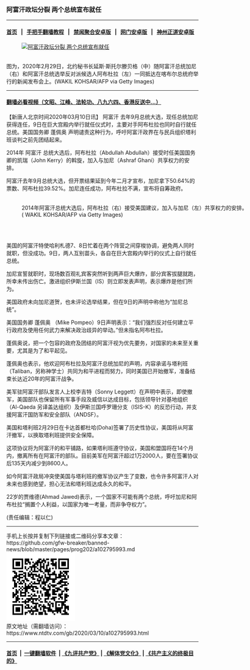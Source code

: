### 阿富汗政坛分裂 两个总统宣布就任
------------------------

#### [首页](https://github.com/gfw-breaker/banned-news/blob/master/README.md) &nbsp;&nbsp;|&nbsp;&nbsp; [手把手翻墙教程](https://github.com/gfw-breaker/guides/wiki) &nbsp;&nbsp;|&nbsp;&nbsp; [禁闻聚合安卓版](https://github.com/gfw-breaker/bn-android) &nbsp;&nbsp;|&nbsp;&nbsp; [网门安卓版](https://github.com/oGate2/oGate) &nbsp;&nbsp;|&nbsp;&nbsp; [神州正道安卓版](https://github.com/SzzdOgate/update) 



<div><div class="featured_image">
 <a href="https://i.ntdtv.com/assets/uploads/2020/03/GettyImages-1204141032.jpg" target="_blank">
  <figure>
   <img alt="阿富汗政坛分裂 两个总统宣布就任" src="https://i.ntdtv.com/assets/uploads/2020/03/GettyImages-1204141032-800x450.jpg"/>
  </figure><br/>
 </a>
 <span class="caption">
  图为，2020年2月29日，北约秘书长延斯·斯托尔滕贝格（中）随阿富汗总统加尼（右）和阿富汗总统选举反对派候选人阿布杜拉（左）一同抵达在喀布尔总统府举行的新闻发布会上。(WAKIL KOHSAR/AFP via Getty Images)
 </span>
</div>
</div><hr/>

#### [翻墙必看视频（文昭、江峰、法轮功、八九六四、香港反送中...）](https://github.com/gfw-breaker/banned-news/blob/master/pages/link3.md)

<div><div class="post_content" itemprop="articleBody">
 <p>
  【新唐人北京时间2020年03月10日讯】
  <ok href="https://www.ntdtv.com/gb/阿富汗.htm">
   阿富汗
  </ok>
  去年9月总统大选，现任总统加尼获得连任，9日在巨大宫殿内举行就任仪式时，主要对手阿布杜拉也同时自行就任总统。美国国务卿
  <ok href="https://www.ntdtv.com/gb/蓬佩奥.htm">
   蓬佩奥
  </ok>
  声明谴责这种行为，呼吁阿富汗政界在与民兵组织塔利班谈判之前先团结起来。
 </p>
 <p>
  2014年
  <ok href="https://www.ntdtv.com/gb/阿富汗.htm">
   阿富汗
  </ok>
  总统大选后，阿布杜拉（Abdullah Abdullah）接受时任美国国务卿的凯瑞（John Kerry）的斡旋，加入与加尼（Ashraf Ghani）共享权力的安排。
 </p>
 <p>
  阿富汗去年9月总统大选，但开票结果延到今年二月才宣布，加尼拿下50.64%的票数、阿布杜拉39.52%。加尼连任成功，阿布杜拉不满，宣布将自筹政府。
 </p>
 <figure class="wp-caption alignnone" id="attachment_102796010" style="width: 600px">
  <img alt="" class="size-medium wp-image-102796010" src="https://i.ntdtv.com/assets/uploads/2020/03/GettyImages-453339546-600x338.jpg">
   <br/><figcaption class="wp-caption-text">
    2014年阿富汗总统大选后，阿布杜拉（右）接受美国建议，加入与加尼（左）共享权力的安排。
    <br/>
    ( WAKIL KOHSAR/AFP via Getty Images)
   </figcaption><br/>
  </img>
 </figure><br/>
 <p>
  美国的阿富汗特使哈利札德7、8日忙着在两个阵营之间穿梭协调，避免两人同时就职，但没成功。9日，两人互别苗头，各自在巨大宫殿内举行的仪式上自行就任总统。
 </p>
 <p>
  加尼宣誓就职时，现场数百观礼宾客突然听到两声巨大爆炸，部分宾客拔腿就跑，所幸未传出伤亡。激进组织伊斯兰国（IS）则立即发表声明，表示爆炸是他们所为。
 </p>
 <div class="video_fit_container">
 </div>
 <p>
  美国政府未向加尼道贺，也未评论选举结果，但在9日的声明中称他为“加尼总统”。
 </p>
 <p>
  美国国务卿
  <ok href="https://www.ntdtv.com/gb/蓬佩奥.htm">
   蓬佩奥
  </ok>
  （Mike Pompeo）9日声明表示：“我们强烈反对任何建立平行政府及使用任何武力来解决政治歧异的举动。”但未指名阿布杜拉。
 </p>
 <p>
  蓬佩奥说，把一个包容的政府及团结的阿富汗视为优先要务，对国家的未来至关重要，尤其是为了和平起见。
 </p>
 <p>
  蓬佩奥也表示，他欢迎阿布杜拉及阿富汗总统加尼的声明，内容承诺与塔利班（Taliban，另称神学士）共同为和平进程而努力，同时美国已开始撤军，准备结束长达近20年的阿富汗战争。
 </p>
 <p>
  美军驻阿富汗部队发言人上校李吉特（Sonny Leggett）在声明中表示，即使撤军，美国部队也保留所有军事手段及威信以达成目标，包括领导针对基地组织（Al-Qaeda 另译盖达组织）及伊斯兰国呼罗珊分支（ISIS-K）的反恐行动，并支援阿富汗国防军和安全部队（ANDSF）。
 </p>
 <p>
  美国和塔利班2月29日在卡达首都杜哈(Doha)签署了历史性协议，美国将从阿富汗撤军，以换取塔利班提供安全保障。
 </p>
 <p>
  这项协议将为阿富汗的和平铺路，如果塔利班遵守协议，美国和盟国将在14个月内，撤离所有在阿富汗的部队。目前美军在阿富汗超过1万2000人，要在签署协议后135天内减少到8600人。
 </p>
 <p>
  如今阿富汗政局冲突使美国与塔利班的撤军协议产生了变数，也令许多阿富汗人对未来也感到绝望，担心无法和塔利班达成永久的和平。
 </p>
 <p>
  22岁的贾维德(Ahmad Jawed)表示，一个国家不可能有两个总统，呼吁加尼和阿布杜拉“搁置个人利益，以国家为唯一考量，而非争夺权力”。
 </p>
 <p>
  (责任编辑：程以仁)
 </p>
 <div class="single_ad">
 </div>
</div>
</div>
<hr/>
手机上长按并复制下列链接或二维码分享本文章：<br/>
https://github.com/gfw-breaker/banned-news/blob/master/pages/prog202/a102795993.md <br/>
<a href='https://github.com/gfw-breaker/banned-news/blob/master/pages/prog202/a102795993.md'><img src='https://github.com/gfw-breaker/banned-news/blob/master/pages/prog202/a102795993.md.png'/></a> <br/>
原文地址（需翻墙访问）：https://www.ntdtv.com/gb/2020/03/10/a102795993.html


------------------------
#### [首页](https://github.com/gfw-breaker/banned-news/blob/master/README.md) &nbsp;|&nbsp; [一键翻墙软件](https://github.com/gfw-breaker/nogfw/blob/master/README.md) &nbsp;| [《九评共产党》](https://github.com/gfw-breaker/9ping.md/blob/master/README.md#九评之一评共产党是什么) | [《解体党文化》](https://github.com/gfw-breaker/jtdwh.md/blob/master/README.md) | [《共产主义的终极目的》](https://github.com/gfw-breaker/gczydzjmd.md/blob/master/README.md)


<img src='http://gfw-breaker.win/banned-news/pages/prog202/a102795993.md' width='0px' height='0px'/>